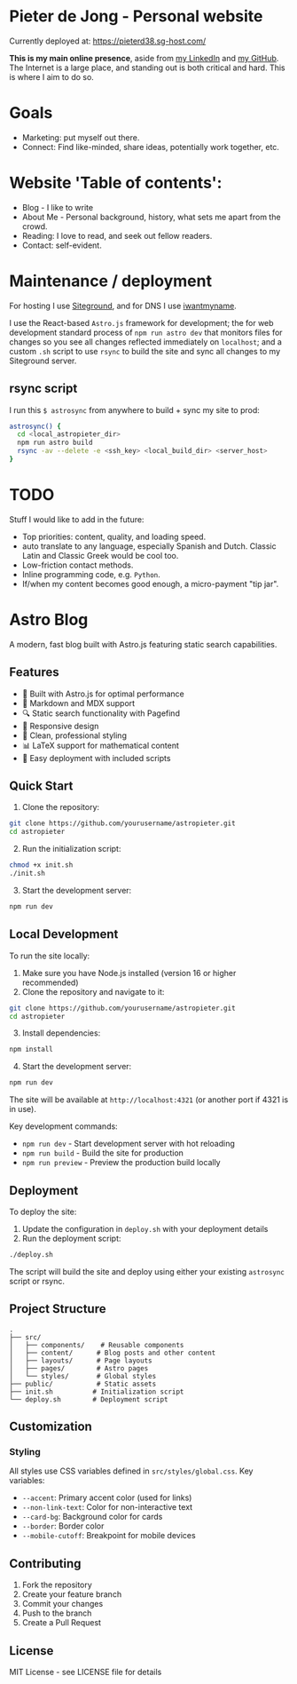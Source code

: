 # Pieter de Jong - Personal website

Currently deployed at: https://pieterd38.sg-host.com/

**This is my main online presence**, aside from [my LinkedIn](https://www.linkedin.com/in/pieteradejong/) and [my GitHub](https://github.com/pieteradejong). The Internet is a large place, and standing out is both critical and hard. This is where I aim to do so.

# Goals
* Marketing: put myself out there.
* Connect: Find like-minded, share ideas, potentially work together, etc.

# Website 'Table of contents':

* Blog - I like to write
* About Me - Personal background, history, what sets me apart from the crowd.
* Reading: I love to read, and seek out fellow readers.
* Contact: self-evident.


# Maintenance / deployment
For hosting I use [Siteground](https://www.siteground.com/), and for DNS I use [iwantmyname](https://iwantmyname.com/). 

I use the React-based `Astro.js` framework for development; the for web development standard process of `npm run astro dev` that monitors files for changes so you see all changes reflected immediately on `localhost`; and a custom `.sh` script to use `rsync` to build the site and sync all changes to my Siteground server. 


## rsync script
I run this `$ astrosync` from anywhere to build + sync my site to prod:

```bash
astrosync() {
  cd <local_astropieter_dir>
  npm run astro build
  rsync -av --delete -e <ssh_key> <local_build_dir> <server_host>
}
```

# TODO 
Stuff I would like to add in the future:
* Top priorities: content, quality, and loading speed.
* auto translate to any language, especially Spanish and Dutch. Classic Latin and Classic Greek would be cool too.
* Low-friction contact methods.
* Inline programming code, e.g. `Python`.
* If/when my content becomes good enough, a micro-payment "tip jar".

# Astro Blog

A modern, fast blog built with Astro.js featuring static search capabilities.

## Features

- 🚀 Built with Astro.js for optimal performance
- 📝 Markdown and MDX support
- 🔍 Static search functionality with Pagefind
- 📱 Responsive design
- 🎨 Clean, professional styling
- 📊 LaTeX support for mathematical content
- 🔄 Easy deployment with included scripts

## Quick Start

1. Clone the repository:
```bash
git clone https://github.com/yourusername/astropieter.git
cd astropieter
```

2. Run the initialization script:
```bash
chmod +x init.sh
./init.sh
```

3. Start the development server:
```bash
npm run dev
```

## Local Development

To run the site locally:

1. Make sure you have Node.js installed (version 16 or higher recommended)
2. Clone the repository and navigate to it:
```bash
git clone https://github.com/yourusername/astropieter.git
cd astropieter
```

3. Install dependencies:
```bash
npm install
```

4. Start the development server:
```bash
npm run dev
```

The site will be available at `http://localhost:4321` (or another port if 4321 is in use).

Key development commands:
- `npm run dev` - Start development server with hot reloading
- `npm run build` - Build the site for production
- `npm run preview` - Preview the production build locally

## Deployment

To deploy the site:

1. Update the configuration in `deploy.sh` with your deployment details
2. Run the deployment script:
```bash
./deploy.sh
```

The script will build the site and deploy using either your existing `astrosync` script or rsync.

## Project Structure

```
.
├── src/
│   ├── components/    # Reusable components
│   ├── content/      # Blog posts and other content
│   ├── layouts/      # Page layouts
│   ├── pages/        # Astro pages
│   └── styles/       # Global styles
├── public/           # Static assets
├── init.sh          # Initialization script
└── deploy.sh        # Deployment script
```

## Customization

### Styling

All styles use CSS variables defined in `src/styles/global.css`. Key variables:
- `--accent`: Primary accent color (used for links)
- `--non-link-text`: Color for non-interactive text
- `--card-bg`: Background color for cards
- `--border`: Border color
- `--mobile-cutoff`: Breakpoint for mobile devices

## Contributing

1. Fork the repository
2. Create your feature branch
3. Commit your changes
4. Push to the branch
5. Create a Pull Request

## License

MIT License - see LICENSE file for details
